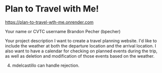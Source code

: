 # Plan to Travel with Me!
https://plan-to-travel-wth-me.onrender.com

Your name or CVTC username
Brandon Pecher (bpecher)

Your project description
I want to create a travel planning website. I'd like to include the weather at both the departure location and the arrival location. I also want to have a calendar for checking on planned events during the trip, as well as deletion and modification of those events based on the weather.


4. mdelcastillo can handle rejection.